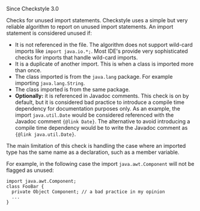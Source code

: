 Since Checkstyle 3.0

Checks for unused import statements. Checkstyle uses a simple but very reliable algorithm to report on unused import statements. An import statement is considered unused if:

 *  It is not referenced in the file. The algorithm does not support wild-card imports like `import java.io.*;`. Most IDE's provide very sophisticated checks for imports that handle wild-card imports.
 *  It is a duplicate of another import. This is when a class is imported more than once.
 *  The class imported is from the `java.lang` package. For example importing `java.lang.String`.
 *  The class imported is from the same package.
 *  **Optionally:** it is referenced in Javadoc comments. This check is on by default, but it is considered bad practice to introduce a compile time dependency for documentation purposes only. As an example, the import `java.util.Date` would be considered referenced with the Javadoc comment `{@link Date}`. The alternative to avoid introducing a compile time dependency would be to write the Javadoc comment as `{@link java.util.Date}`.

The main limitation of this check is handling the case where an imported type has the same name as a declaration, such as a member variable.

For example, in the following case the import `java.awt.Component` will not be flagged as unused:

    import java.awt.Component;
    class FooBar {
      private Object Component; // a bad practice in my opinion
      ...
    }